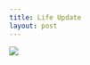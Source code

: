 ```yaml
---
title: Life Update
layout: post
---
```


![](https://raw.githubusercontent.com/sdecsesznak/sdecsesznak.github.io/master/assets/images/01_27_2020.png)